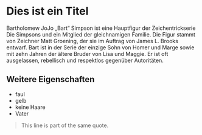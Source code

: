 # Dies ist ein Titel

Bartholomew JoJo „Bart“ Simpson ist eine Hauptfigur der Zeichentrickserie Die Simpsons und ein Mitglied der gleichnamigen Familie. Die Figur stammt von Zeichner Matt Groening, der sie im Auftrag von James L. Brooks entwarf. Bart ist in der Serie der einzige Sohn von Homer und Marge sowie mit zehn Jahren der ältere Bruder von Lisa und Maggie. Er ist oft ausgelassen, rebellisch und respektlos gegenüber Autoritäten. 

## Weitere Eigenschaften
* faul
* gelb
* keine Haare
* Vater

> This line is part of the same quote.